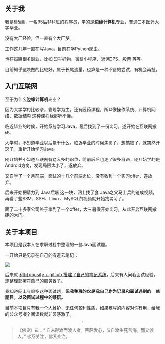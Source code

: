 ## 关于我

我是`醋酸菌`，一名95后非科班的程序员，学的是**边缘计算机**专业，普通二本医药大学毕业。

没有大厂经验，但一直有个大厂梦。

工作这几年一直在写Java，目前在学Python爬虫。

也在捣腾很多副业，比如 知乎好物、微信小程序、返佣CPS、股票 等等。

目前知乎这块做的比较好，属于长尾流量，也算是一种不错的尝试，有机会再扯。

## 入门互联网

至于为什么**边缘计算机**专业？

因为大学学的比较杂，管理学为主，还有医药课程，所以像操作系统、计算机网络、数据结构 这种课程我都听不懂。

临近毕业的时候，开始系统学习Java，最后找到了一份实习，遂开始在互联网搬砖。

大学时，不知道毕业以后能干什么。临近毕业的时候焦虑了，想搞钱了，就突然开窍了，重新开始学习Java。

刚开始并不知道互联网有这么多的职位，前前后后也走了很多弯路，刚开始学的是 Android方向，发现局限太小了，遂放弃。

又自学了一个月前端，面试的十几个前端岗位，没有收到一个实习offer，遂放弃。

后来开始把精力到 Java后端 这一块，网上找了套 Java之父马士兵的速成视频，再看了些SSM、SSH、Linux、MySQL的视频就开始找实习了。

面了二十多家公司终于拿到了一个offer，大三暑假开始实习，从此开启互联网搬砖的大门。





## 关于本项目

本项目是我本人在求职过程中整理的一些Java面试题。

一开始只是记录在自己的有道云笔记：

![](https://cdn.jsdelivr.net/gh/DogerRain/image@main/img-202203/image-20220329110619516.png)

后来就 [利用 docsify + github 搭建了自己的笔记系统](https://blog.csdn.net/yudianxiaoxiao/article/details/117829618)，后来有人问我面试经验，遂整理部署在自己的服务器了。

我知道网上有很多这种面试题，**但我整理的仅是我自己作为记录和面试遇到的一些题目，以及面试过程中的感悟。**



目前本项目只有我一个人维护，无任何盈利性质，如果我写的内容对你有用，给我的公众号凑个阅读数就非常感激了。

<div align="center"> <img src="https://cdn.jsdelivr.net/gh/DogerRain/image@main/Home/wuli_HelloCoder.png"  style="zoom:30%;"></img> </div>

> 《佛典》曰：“ 自未得渡而渡人者，菩萨发心，又自渡生死苦海，而又渡人。”  佛系关注，佛系关注。


